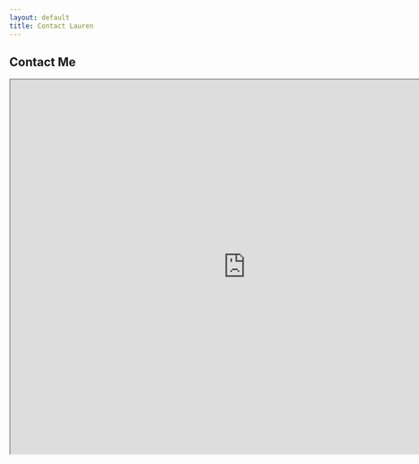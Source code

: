 ```yaml
---
layout: default
title: Contact Lauren
---
```


<div id="contact">
  <h2 class="pageTitle">Contact Me</h2>
<!--  <div class="contactContent"> -->
    <p align="center">
      <iframe src="https://docs.google.com/forms/d/e/1FAIpQLSeFtDLSPGqODJ8L2bp_4_q7uU_vKCvyBXebZ0LSMM4wYav0cA/viewform?embedded=true" width="840" height="670">Loading…</iframe> </p>
<!--  </div>  -->
</div>
